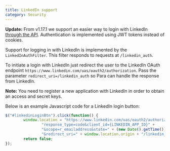 ```yaml
---
title: LinkedIn support
category: Security
---
```


**Update:** From v1.17.1 we support an easier way to login with LinkedIn [through the API](#034-api-jwt-signin).
Authentication is implemented using JWT tokens instead of cookies.

Support for logging in with LinkedIn is implemented by the `LinkedInAuthFilter`. This filter responds to requests at
`/linkedin_auth`.

To initiate a login with LinkedIn just redirect the user to the LinkedIn OAuth endpoint
`https://www.linkedin.com/uas/oauth2/authorization`. Pass the parameter `redirect_uri=/linkedin_auth` so Para
can handle the response from LinkedIn.

**Note:** You need to register a new application with LinkedIn in order to obtain an access and secret keys.

Below is an example Javascript code for a LinkedIn login button:

```js
$("#linkedinLoginBtn").click(function() {
		window.location = "https://www.linkedin.com/uas/oauth2/authorization?" +
				"response_type=code&client_id={LINKEDIN_APP_ID}" +
				"&scope=r_emailaddress&state=" + (new Date().getTime()) +
				"&redirect_uri=" + window.location.origin + "/linkedin_auth";
		return false;
});
```